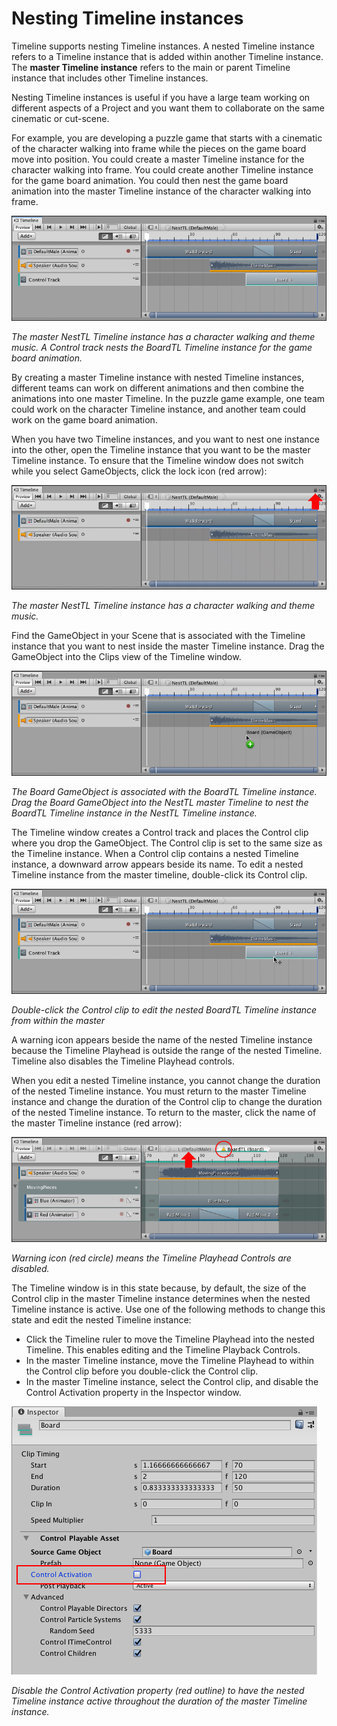 # Nesting Timeline instances

Timeline supports nesting Timeline instances. A nested Timeline instance refers to a Timeline instance that is added within another Timeline instance. The **master Timeline instance** refers to the main or parent Timeline instance that includes other Timeline instances.

Nesting Timeline instances is useful if you have a large team working on different aspects of a Project and you want them to collaborate on the same cinematic or cut-scene.

For example, you are developing a puzzle game that starts with a cinematic of the character walking into frame while the pieces on the game board move into position. You could create a master Timeline instance for the character walking into frame. You could create another Timeline instance for the game board animation. You could then nest the game board animation into the master Timeline instance of the character walking into frame.

![The master NestTL Timeline instance has a character walking and theme music. A Control track nests the BoardTL Timeline instance for the game board animation.](images/workflow_nesting_done.png)

_The master NestTL Timeline instance has a character walking and theme music. A Control track nests the BoardTL Timeline instance for the game board animation._

By creating a master Timeline instance with nested Timeline instances, different teams can work on different animations and then combine the animations into one master Timeline. In the puzzle game example, one team could work on the character Timeline instance, and another team could work on the game board animation.

When you have two Timeline instances, and you want to nest one instance into the other, open the Timeline instance that you want to be the master Timeline instance. To ensure that the Timeline window does not switch while you select GameObjects, click the lock icon (red arrow):

![The master NestTL Timeline instance has a character walking and theme music.](images/workflow_nesting_master.png)

_The master NestTL Timeline instance has a character walking and theme music._

Find the GameObject in your Scene that is associated with the Timeline instance that you want to nest inside the master Timeline instance. Drag the GameObject into the Clips view of the Timeline window. 

![The Board GameObject is associated with the BoardTL Timeline instance. Drag the Board GameObject into the NestTL master Timeline to nest the BoardTL Timeline instance in the NestTL Timeline instance.](images/workflow_nesting_drag_board.png)

_The Board GameObject is associated with the BoardTL Timeline instance. Drag the Board GameObject into the NestTL master Timeline to nest the BoardTL Timeline instance in the NestTL Timeline instance._

The Timeline window creates a Control track and places the Control clip where you drop the GameObject. The Control clip is set to the same size as the Timeline instance. When a Control clip contains a nested Timeline instance, a downward arrow appears beside its name. To edit a nested Timeline instance from the master timeline, double-click its Control clip.

![Double-click the Control clip to edit the nested BoardTL Timeline instance from within the master](images/workflow_nesting_double_click.png)

_Double-click the Control clip to edit the nested BoardTL Timeline instance from within the master_

A warning icon appears beside the name of the nested Timeline instance because the Timeline Playhead is outside the range of the nested Timeline. Timeline also disables the Timeline Playhead controls.

When you edit a nested Timeline instance, you cannot change the duration of the nested Timeline instance. You must return to the master Timeline instance and change the duration of the Control clip to change the duration of the nested Timeline instance. To return to the master, click the name of the master Timeline instance (red arrow): 

![Warning icon (red circle) means the Timeline Playhead Controls are disabled.](images/workflow_nesting_edit_warning.png)

_Warning icon (red circle) means the Timeline Playhead Controls are disabled._

The Timeline window is in this state because, by default, the size of the Control clip in the master Timeline instance determines when the nested Timeline instance is active. Use one of the following methods to change this state and edit the nested Timeline instance:

* Click the Timeline ruler to move the Timeline Playhead into the nested Timeline. This enables editing and the Timeline Playback Controls.
* In the master Timeline instance, move the Timeline Playhead to within the Control clip before you double-click the Control clip.
* In the master Timeline instance, select the Control clip, and disable the Control Activation property in the Inspector window. 

![Disable the Control Activation property (red outline) to have the nested Timeline instance active throughout the duration of the master Timeline instance.](images/workflow_nesting_control_disabled.png)

_Disable the Control Activation property (red outline) to have the nested Timeline instance active throughout the duration of the master Timeline instance._

